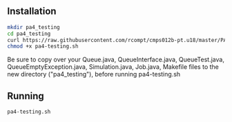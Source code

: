 ## Installation

```bash
mkdir pa4_testing
cd pa4_testing
curl https://raw.githubusercontent.com/rcompt/cmps012b-pt.u18/master/PA4/pa4-testing.sh >> pa4-testing.sh
chmod +x pa4-testing.sh
```

Be sure to copy over your Queue.java, QueueInterface.java, QueueTest.java, QueueEmptyException.java, Simulation.java, Job.java, Makefile files to the new directory ("pa4_testing"), before running pa4-testing.sh

## Running

```bash
pa4-testing.sh
```
